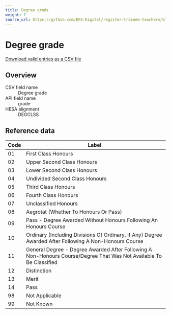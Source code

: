 ```yaml
---
title: Degree grade
weight: 7
source_url: https://github.com/DFE-Digital/register-trainee-teachers/blob/main/app/lib/hesa/reference_data/v2025_0.rb
---
```


<h1 id="degree-grade">Degree grade</h1>

<p><a href="/reference-data/v2025.0/grade/download">Download valid entries as a CSV file</a></p>

<h2 id="overview">Overview</h2>

<dl class="govuk-summary-list">
  <div class="govuk-summary-list__row">
    <dt class="govuk-summary-list__key">
      CSV field name
    </dt>
    <dd class="govuk-summary-list__value">
      Degree grade
    </dd>
  </div>
  <div class="govuk-summary-list__row">
    <dt class="govuk-summary-list__key">
      API field name
    </dt>
    <dd class="govuk-summary-list__value">
      grade
    </dd>
  </div>
  <div class="govuk-summary-list__row">
    <dt class="govuk-summary-list__key">
      HESA alignment
    </dt>
    <dd class="govuk-summary-list__value">
      DEGCLSS
    </dd>
  </div>
</dl>

<h2 id="reference-data">Reference data</h2>

<table class="govuk-table">
  <thead class="govuk-table__head">
    <tr class="govuk-table__row">
      <th scope="col" class="govuk-table__header">Code</th>
      <th scope="col" class="govuk-table__header">Label</th>
    </tr>
  </thead>
  <tbody class="govuk-table__body">
      <tr class="govuk-table__row">
        <td class="govuk-table__cell">01</td>
        <td class="govuk-table__cell">First Class Honours</td>
      </tr>
      <tr class="govuk-table__row">
        <td class="govuk-table__cell">02</td>
        <td class="govuk-table__cell">Upper Second Class Honours</td>
      </tr>
      <tr class="govuk-table__row">
        <td class="govuk-table__cell">03</td>
        <td class="govuk-table__cell">Lower Second Class Honours</td>
      </tr>
      <tr class="govuk-table__row">
        <td class="govuk-table__cell">04</td>
        <td class="govuk-table__cell">Undivided Second Class Honours</td>
      </tr>
      <tr class="govuk-table__row">
        <td class="govuk-table__cell">05</td>
        <td class="govuk-table__cell">Third Class Honours</td>
      </tr>
      <tr class="govuk-table__row">
        <td class="govuk-table__cell">06</td>
        <td class="govuk-table__cell">Fourth Class Honours</td>
      </tr>
      <tr class="govuk-table__row">
        <td class="govuk-table__cell">07</td>
        <td class="govuk-table__cell">Unclassified Honours</td>
      </tr>
      <tr class="govuk-table__row">
        <td class="govuk-table__cell">08</td>
        <td class="govuk-table__cell">Aegrotat (Whether To Honours Or Pass)</td>
      </tr>
      <tr class="govuk-table__row">
        <td class="govuk-table__cell">09</td>
        <td class="govuk-table__cell">Pass - Degree Awarded Without Honours Following An Honours Course</td>
      </tr>
      <tr class="govuk-table__row">
        <td class="govuk-table__cell">10</td>
        <td class="govuk-table__cell">Ordinary (Including Divisions Of Ordinary, If Any) Degree Awarded After Following A Non-Honours Course</td>
      </tr>
      <tr class="govuk-table__row">
        <td class="govuk-table__cell">11</td>
        <td class="govuk-table__cell">General Degree - Degree Awarded After Following A Non-Honours Course/Degree That Was Not Available To Be Classified</td>
      </tr>
      <tr class="govuk-table__row">
        <td class="govuk-table__cell">12</td>
        <td class="govuk-table__cell">Distinction</td>
      </tr>
      <tr class="govuk-table__row">
        <td class="govuk-table__cell">13</td>
        <td class="govuk-table__cell">Merit</td>
      </tr>
      <tr class="govuk-table__row">
        <td class="govuk-table__cell">14</td>
        <td class="govuk-table__cell">Pass</td>
      </tr>
      <tr class="govuk-table__row">
        <td class="govuk-table__cell">98</td>
        <td class="govuk-table__cell">Not Applicable</td>
      </tr>
      <tr class="govuk-table__row">
        <td class="govuk-table__cell">99</td>
        <td class="govuk-table__cell">Not Known</td>
      </tr>
  </tbody>
</table>
